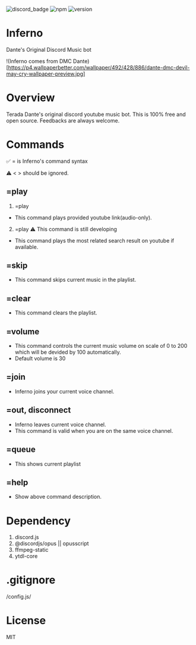 ![discord_badge](https://badgen.net/badge/icon/discord?icon=discord&label)
![npm](https://badgen.net/badge/npm/v6.13.4/green)
![version](https://badgen.net/badge/version/beta/blue)

# Inferno
Dante's Original Discord Music bot

!(Inferno comes from DMC Dante)[https://p4.wallpaperbetter.com/wallpaper/492/428/886/dante-dmc-devil-may-cry-wallpaper-preview.jpg]

# Overview
Terada Dante's original discord youtube music bot. This is 100% free and open source. Feedbacks are always welcome.

# Commands


✅ = is Inferno's command syntax

⚠ < > should be ignored.

## =play
1. =play <Youtube-link>
- This command plays provided youtube link(audio-only).

2. =play <word>
⚠ This command is still developing
- This command plays the most related search result on youtube if available.

## =skip
- This command skips current music in the playlist.

## =clear
- This command clears the playlist.

## =volume
- This command controls the current music volume on scale of 0 to 200 which will be devided by 100 automatically.
- Default volume is 30

## =join
- Inferno joins your current voice channel. 

## =out, disconnect
- Inferno leaves current voice channel.
- This command is valid when you are on the same voice channel.

## =queue
- This shows current playlist

## =help
- Show above command description.

# Dependency
1. discord.js
2. @discordjs/opus || opusscript
3. ffmpeg-static
4. ytdl-core

# .gitignore
/config.js/

# License 
MIT